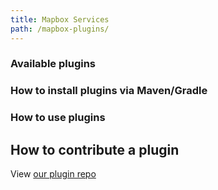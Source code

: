 ```yaml
---
title: Mapbox Services
path: /mapbox-plugins/
---
```



### Available plugins


### How to install plugins via Maven/Gradle



### How to use plugins



## How to contribute a plugin

View [our plugin repo](https://github.com/mapbox/mapbox-plugins-android)

